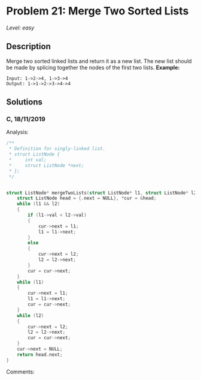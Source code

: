 # Problem 21: Merge Two Sorted Lists
*Level: easy*
## Description
Merge two sorted linked lists and return it as a new list. The new list should be made by splicing together the nodes of the first two lists.
**Example:**
```
Input: 1->2->4, 1->3->4
Output: 1->1->2->3->4->4
```
## Solutions
### C, 18/11/2019
Analysis:
```c
/**
 * Definition for singly-linked list.
 * struct ListNode {
 *     int val;
 *     struct ListNode *next;
 * };
 */


struct ListNode* mergeTwoLists(struct ListNode* l1, struct ListNode* l2){
    struct ListNode head = {.next = NULL}, *cur = &head;
    while (l1 && l2)
    {
        if (l1->val < l2->val)
        {
            cur->next = l1;
            l1 = l1->next;
        }
        else
        {
            cur->next = l2;
            l2 = l2->next;
        }
        cur = cur->next;
    }
    while (l1)
    {
        cur->next = l1;
        l1 = l1->next;
        cur = cur->next;
    }
    while (l2)
    {
        cur->next = l2;
        l2 = l2->next;
        cur = cur->next;
    }
    cur->next = NULL;
    return head.next;
}


```
Comments: